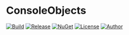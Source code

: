 # ConsoleObjects
[![Build](https://ci.appveyor.com/api/projects/status/unwhjxkf0s116444?svg=true)](https://ci.appveyor.com/project/skthomasjr/consoleobjects)
[![Release](https://img.shields.io/github/release/skthomasjr/ConsoleObjects.svg?maxAge=2592000)](https://github.com/skthomasjr/ConsoleObjects/releases)
[![NuGet](https://img.shields.io/nuget/v/ConsoleObjects.svg)](https://www.nuget.org/packages/ConsoleObjects)
[![License](https://img.shields.io/github/license/skthomasjr/ConsoleObjects.svg?maxAge=2592000)](LICENSE.md)
[![Author](https://img.shields.io/badge/author-Scott%20K.%20Thomas%2C%20Jr.-blue.svg?maxAge=2592000)](https://www.linkedin.com/in/skthomasjr)
